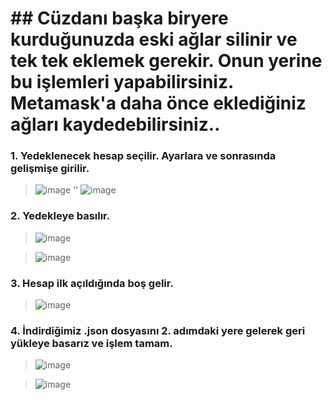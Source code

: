 # ## Cüzdanı başka biryere kurduğunuzda eski ağlar silinir ve tek tek eklemek gerekir. Onun yerine bu işlemleri yapabilirsiniz. Metamask'a daha önce eklediğiniz ağları kaydedebilirsiniz..

### 1. Yedeklenecek hesap seçilir. Ayarlara ve sonrasında gelişmişe girilir.

> ![image](https://user-images.githubusercontent.com/98721802/207959962-ed5be33a-bc93-4a01-bf30-76c0e72855f5.png) '' ![image](https://user-images.githubusercontent.com/98721802/207960108-cce0f57e-8650-4049-a8a0-2eb14cfae3c7.png)

### 2. Yedekleye basılır.

> ![image](https://user-images.githubusercontent.com/98721802/207960524-e12f7aa7-e259-40ad-bafb-17d1e333389d.png) 

> ![image](https://user-images.githubusercontent.com/98721802/207960593-0627426d-bdd6-45d7-a4ca-b248bd9a58f7.png)

### 3. Hesap ilk açıldığında boş gelir.

> ![image](https://user-images.githubusercontent.com/98721802/207960753-abe53970-5d88-4530-b855-ab3890fb55e7.png)

### 4. İndirdiğimiz .json dosyasını 2. adımdaki yere gelerek geri yükleye basarız ve işlem tamam.

> ![image](https://user-images.githubusercontent.com/98721802/207960859-9b396d7a-6081-4167-ae94-1c70be2ce05b.png)

> ![image](https://user-images.githubusercontent.com/98721802/207960953-72dfc6b7-30c1-45af-9c8b-26b2ef523aaa.png)
